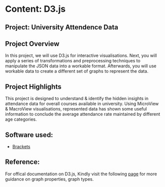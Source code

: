 # Content: D3.js
## Project: University Attendence Data

## Project Overview
In this project, we will use D3.js for interactive visualisations. Next, you will apply a series of transformations and preprocessing techniques to manipulate the JSON data into a workable format. Afterwards, you will use workable data to create a different set of graphs to represent the data. 


## Project Highlights
This project is designed to understand & identify the hidden insights in attendance data for overall courses available in university. Using MicroView & MacroView visualisations, represented data has shown some useful information to conclude the average attendance rate maintained by different age categories.


## Software used:
- [Brackets](https://brackets.io/)


## Reference:
For offical documentation on D3.js, Kindly visit the following [page](https://d3js.org/) for more guidance on graph properties, graph types.

